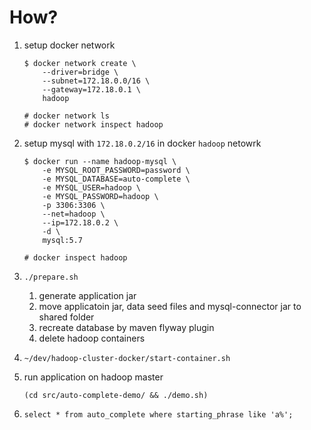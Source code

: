 # How?

1. setup docker network

   ```shell
   $ docker network create \
       --driver=bridge \
       --subnet=172.18.0.0/16 \
       --gateway=172.18.0.1 \
       hadoop
     
   # docker network ls
   # docker network inspect hadoop
   ```

2. setup mysql with `172.18.0.2/16` in docker `hadoop` netowrk

   ```shell
   $ docker run --name hadoop-mysql \
       -e MYSQL_ROOT_PASSWORD=password \
       -e MYSQL_DATABASE=auto-complete \
       -e MYSQL_USER=hadoop \
       -e MYSQL_PASSWORD=hadoop \
       -p 3306:3306 \
       --net=hadoop \
       --ip=172.18.0.2 \
       -d \
       mysql:5.7
     
   # docker inspect hadoop
   ```

3. `./prepare.sh`

   1. generate application jar
   2. move applicatoin jar, data seed files and mysql-connector jar to shared folder
   3. recreate database by maven flyway plugin
   4. delete hadoop containers

4. `~/dev/hadoop-cluster-docker/start-container.sh`

5. run application on hadoop master

   `(cd src/auto-complete-demo/ && ./demo.sh)`

6. `select * from auto_complete where starting_phrase like 'a%';`